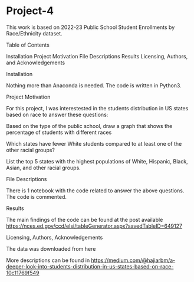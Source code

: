 # Project-4
This work is based on 2022-23 Public School Student Enrollments by Race/Ethnicity dataset.


Table of Contents

Installation
Project Motivation
File Descriptions
Results
Licensing, Authors, and Acknowledgements

Installation

Nothing more than Anaconda is needed. The code is written in Python3.

Project Motivation

For this project, I was interestested in the students distribution in US states based on race to answer these questions:

Based on the type of the public school, draw a graph that shows the percentage of students with different races 

Which states have fewer White students compared to at least one of the other racial groups?

List the top 5 states with the highest populations of White, Hispanic, Black, Asian, and other racial groups.

File Descriptions

There is 1 notebook with the code related to answer the above questions. The code is commented.

Results

The main findings of the code can be found at the post available https://nces.ed.gov/ccd/elsi/tableGenerator.aspx?savedTableID=649127

Licensing, Authors, Acknowledgements

The data was downloaded from here

More descriptions can be found in https://medium.com/@hajiarbm/a-deeper-look-into-students-distribution-in-us-states-based-on-race-10c11769f549

